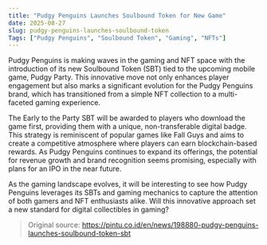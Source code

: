 ```yaml
---
title: "Pudgy Penguins Launches Soulbound Token for New Game"
date: 2025-08-27
slug: pudgy-penguins-launches-soulbound-token
Tags: ["Pudgy Penguins", "Soulbound Token", "Gaming", "NFTs"]
---
```

Pudgy Penguins is making waves in the gaming and NFT space with the introduction of its new Soulbound Token (SBT) tied to the upcoming mobile game, Pudgy Party. This innovative move not only enhances player engagement but also marks a significant evolution for the Pudgy Penguins brand, which has transitioned from a simple NFT collection to a multi-faceted gaming experience.

The Early to the Party SBT will be awarded to players who download the game first, providing them with a unique, non-transferable digital badge. This strategy is reminiscent of popular games like Fall Guys and aims to create a competitive atmosphere where players can earn blockchain-based rewards. As Pudgy Penguins continues to expand its offerings, the potential for revenue growth and brand recognition seems promising, especially with plans for an IPO in the near future.

As the gaming landscape evolves, it will be interesting to see how Pudgy Penguins leverages its SBTs and gaming mechanics to capture the attention of both gamers and NFT enthusiasts alike. Will this innovative approach set a new standard for digital collectibles in gaming?

> Original source: https://pintu.co.id/en/news/198880-pudgy-penguins-launches-soulbound-token-sbt